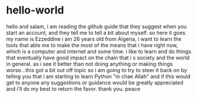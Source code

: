 # hello-world
hello and salam, i am reading the github guide that they suggest when you start an account, and they tell me to tell a bit about myself. so here it goes. my name is Ezzeddine i am 26 years old from Algeria, i want to learn the tools that able me to make the most of the means that i have right now, which is a computer and internet and some time. i like to learn and do things that eventually have good impact on the chain that i s society and the world in general. as i see it better than not doing anything or making things worse...this got a bit out off topic so i am going to try to steer it back on by telling you that i am starting to learn Python "in chae Allah" and if this would get to anyone any suggestions or guidance would be greatly appreciated and i'll do my best to return the favor. thank you. peace
